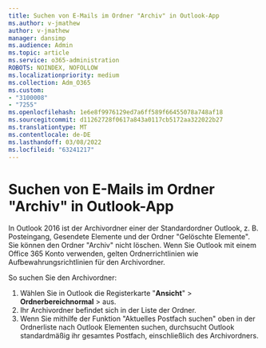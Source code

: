 ```yaml
---
title: Suchen von E-Mails im Ordner "Archiv" in Outlook-App
ms.author: v-jmathew
author: v-jmathew
manager: dansimp
ms.audience: Admin
ms.topic: article
ms.service: o365-administration
ROBOTS: NOINDEX, NOFOLLOW
ms.localizationpriority: medium
ms.collection: Adm_O365
ms.custom:
- "3100008"
- "7255"
ms.openlocfilehash: 1e6e8f9976129ed7a6ff589f66455078a748af18
ms.sourcegitcommit: d11262728f0617a843a0117cb5172aa322022b27
ms.translationtype: MT
ms.contentlocale: de-DE
ms.lasthandoff: 03/08/2022
ms.locfileid: "63241217"
---
```

# <a name="find-email-in-archive-folder-in-outlook-app"></a>Suchen von E-Mails im Ordner "Archiv" in Outlook-App

In Outlook 2016 ist der Archivordner einer der Standardordner Outlook, z. B. Posteingang, Gesendete Elemente und der Ordner "Gelöschte Elemente". Sie können den Ordner "Archiv" nicht löschen. Wenn Sie Outlook mit einem Office 365 Konto verwenden, gelten Ordnerrichtlinien wie Aufbewahrungsrichtlinien für den Archivordner.

So suchen Sie den Archivordner:

1. Wählen Sie in Outlook die Registerkarte "**Ansicht**" > **Ordnerbereichnormal** >  aus.
2. Ihr Archivordner befindet sich in der Liste der Ordner.
3. Wenn Sie mithilfe der Funktion "Aktuelles Postfach suchen" oben in der Ordnerliste nach Outlook Elementen suchen, durchsucht Outlook standardmäßig ihr gesamtes Postfach, einschließlich des Archivordners.
